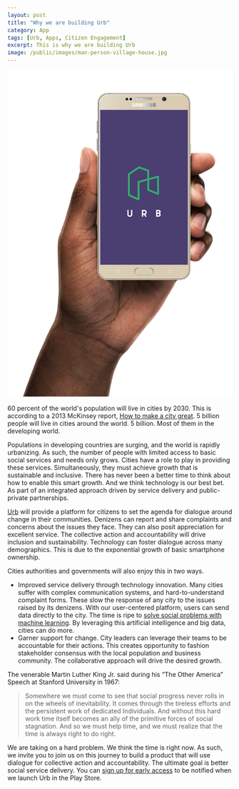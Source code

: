 ```yaml
---
layout: post
title: "Why we are building Urb"
category: App
tags: [Urb, Apps, Citizen Engagement]
excerpt: This is why we are building Urb
image: /public/images/man-person-village-house.jpg
---
```


![Why we are building Urb](/public/images/hand.png)

60 percent of the world's population will live in cities by 2030. This is according to a 2013 McKinsey report, [How to make a city great](http://www.mckinsey.com/~/media/mckinsey/global%20themes/urbanization/how%20to%20make%20a%20city%20great/how_to_make_a_city_great.ashx). 5 billion people will live in cities around the world. 5 billion. Most of them in the developing world.

Populations in developing countries are surging, and the world is rapidly urbanizing. As such, the number of people with limited access to basic social services and needs only grows. Cities have a role to play in providing these services. Simultaneously, they must achieve growth that is sustainable and inclusive. There has never been a better time to think about how to enable this smart growth. And we think technology is our best bet.  As part of an integrated approach driven by service delivery and public-private partnerships.

[Urb](http://urb.sparkpl.ug) will provide a platform for citizens to set the agenda for dialogue around change in their communities. Denizens can report and share complaints and concerns about the issues they face. They can also posit appreciation for excellent service. The collective action and accountability will drive inclusion and sustainability. Technology can foster dialogue across many demographics. This is due to the exponential growth of basic smartphone ownership.

Cities authorities and governments will also enjoy this in two ways.

- Improved service delivery through technology innovation. Many cities suffer with complex communication systems, and hard-to-understand complaint forms. These slow the response of any city to the issues raised by its denizens. With our user-centered platform, users can send data directly to the city. The time is ripe to [solve social problems with machine learning](https://hbr.org/2016/12/a-guide-to-solving-social-problems-with-machine-learning). By leveraging this artificial intelligence and big data, cities can do more.
- Garner support for change. City leaders can leverage their teams to be accountable for their actions.  This creates opportunity to fashion stakeholder consensus with the local population and business community. The collaborative approach will drive the desired growth.

 The venerable Martin Luther King Jr. said during his “The Other America” Speech at Stanford University in 1967:

> Somewhere we must come to see that social progress never rolls in on the wheels of inevitability. It comes through the tireless efforts and the persistent work of dedicated Individuals. And without this hard work time itself becomes an ally of the primitive forces of social stagnation. And so we must help time, and we must realize that the time is always right to do right.

We are taking on a hard problem. We think the time is right now. As such, we invite you to join us on this journey to build a product that will use dialogue for collective action and accountability. The ultimate goal is better social service delivery. You can [sign up for early access](http://urb.sparkpl.ug) to be notified when we launch Urb in the Play Store.



